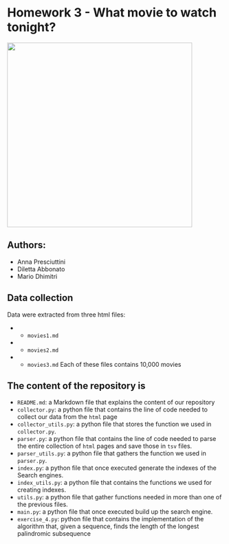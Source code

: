 # Homework 3 - What movie to watch tonight?

<p align="left">
<img src="https://www.thehits.co.nz/media/6615023/cinema-popcorn.jpg?mode=crop&width=620&height=349&quality=60&scale=both" height=430 
</p>

## Authors: 
- Anna Presciuttini
- Diletta Abbonato
- Mario Dhimitri
## Data collection
Data were extracted from three html files: 
- * `movies1.md`
- * `movies2.md`
- * `movies3.md`
Each of these files contains 10,000 movies

## The content of the repository is

* `README.md`: a Markdown file that explains the content of our repository
* `collector.py`: a python file that contains the line of code needed to collect our data from the `html` page 
* `collector_utils.py`: a python file that stores the function we used in `collector.py`.
* `parser.py`: a python file that contains the line of code needed to parse the entire collection of `html` pages and save those in `tsv` files.
* `parser_utils.py`: a python file that gathers the function we used in `parser.py`.
* `index.py`: a python file that once executed generate the indexes of the Search engines.
* `index_utils.py`: a python file that contains the functions we used for creating indexes.
* `utils.py`: a python file that gather functions needed in more than one of the previous files.
* `main.py`: a python file that once executed build up the search engine.
* `exercise_4.py`: python file that contains the implementation of the algorithm that, given a sequence, finds the length of the longest palindromic subsequence
